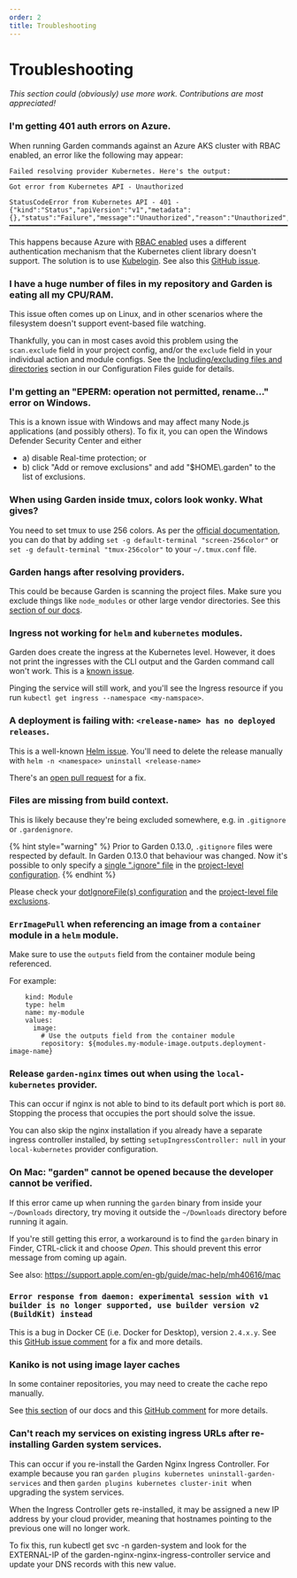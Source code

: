 ```yaml
---
order: 2
title: Troubleshooting
---
```


# Troubleshooting

_This section could (obviously) use more work. Contributions are most appreciated!_

### I'm getting 401 auth errors on Azure.

When running Garden commands against an Azure AKS cluster with RBAC enabled, an error like the following may appear:

```
Failed resolving provider Kubernetes. Here's the output:
━━━━━━━━━━━━━━━━━━━━━━━━━━━━━━━━━━━━━━━━━━━━━━━━━━━━━━━━━━━━━━━━━━━━━━━━━━━━━━━━
Got error from Kubernetes API - Unauthorized

StatusCodeError from Kubernetes API - 401 -
{"kind":"Status","apiVersion":"v1","metadata":{},"status":"Failure","message":"Unauthorized","reason":"Unauthorized","code":401}
━━━━━━━━━━━━━━━━━━━━━━━━━━━━━━━━━━━━━━━━━━━━━━━━━━━━━━━━━━━━━━━━━━━━━━━━━━━━━━━━
```

This happens because Azure with [RBAC enabled](https://docs.microsoft.com/en-us/azure/aks/manage-azure-rbac) uses a different authentication mechanism that the Kubernetes client library doesn't support. The solution is to use [Kubelogin](https://github.com/Azure/kubelogin). See also this [GitHub issue](https://github.com/garden-io/garden/issues/2330).

### I have a huge number of files in my repository and Garden is eating all my CPU/RAM.

This issue often comes up on Linux, and in other scenarios where the filesystem doesn't support event-based file watching.

Thankfully, you can in most cases avoid this problem using the `scan.exclude` field in your project config, and/or the `exclude` field in your individual action and module configs. See the [Including/excluding files and directories](../using-garden/configuration-overview.md#includingexcluding-files-and-directories) section in our Configuration Files guide for details.

### I'm getting an "EPERM: operation not permitted, rename..." error on Windows.

This is a known issue with Windows and may affect many Node.js applications (and possibly others).
To fix it, you can open the Windows Defender Security Center and either

- a) disable Real-time protection; or
- b) click "Add or remove exclusions" and add "$HOME\\.garden" to the list of exclusions.

### When using Garden inside tmux, colors look wonky. What gives?

You need to set tmux to use 256 colors. As per the [official documentation](https://github.com/tmux/tmux/wiki/FAQ#how-do-i-use-a-256-colour-terminal), you can do that by adding `set -g default-terminal "screen-256color"`
or `set -g default-terminal "tmux-256color"` to your `~/.tmux.conf` file.

### Garden hangs after resolving providers.

This could be because Garden is scanning the project files. Make sure you exclude things like `node_modules` or other large vendor directories. See this [section of our docs](../using-garden/configuration-overview.md#including-excluding-files-and-directories).

### Ingress not working for `helm` and `kubernetes` modules.

Garden does create the ingress at the Kubernetes level. However, it does not print the ingresses with the CLI output and the Garden command call won't work. This is a [known issue](https://github.com/garden-io/garden/issues/718).

Pinging the service will still work, and you'll see the Ingress resource if you run `kubectl get ingress --namespace <my-namspace>`.

### A deployment is failing with: `<release-name> has no deployed releases`.

This is a well-known [Helm issue](https://github.com/helm/helm/issues/3208). You'll need to delete the release manually with `helm -n <namespace> uninstall <release-name>`

There's an [open pull request](https://github.com/helm/helm/pull/7653) for a fix.

### Files are missing from build context.

This is likely because they're being excluded somewhere, e.g. in `.gitignore` or `.gardenignore`.

{% hint style="warning" %}
Prior to Garden 0.13.0, `.gitignore` files were respected by default.
In Garden 0.13.0 that behaviour was changed.
Now it's possible to only specify a [single ".ignore" file](../using-garden/configuration-overview.md#ignore-file)
in the [project-level configuration](../reference/project-config.md#dotIgnoreFile).
{% endhint %}

Please check your [dotIgnoreFile(s) configuration](../using-garden/configuration-overview.md#ignore-file)
and the [project-level file exclusions](../using-garden/configuration-overview.md#including-and-excluding-files-across-the-project).

### `ErrImagePull` when referencing an image from a `container` module in a `helm` module.

Make sure to use the `outputs` field from the container module being referenced.

For example:

```console
    kind: Module
    type: helm
    name: my-module
    values:
      image:
        # Use the outputs field from the container module
        repository: ${modules.my-module-image.outputs.deployment-image-name}
```

### Release `garden-nginx` times out when using the `local-kubernetes` provider.

This can occur if nginx is not able to bind to its default port which is port `80`. Stopping the process that occupies the port should solve the issue.

You can also skip the nginx installation if you already have a separate ingress controller installed, by setting `setupIngressController: null` in your `local-kubernetes` provider configuration.

### On Mac: "garden" cannot be opened because the developer cannot be verified.

If this error came up when running the `garden` binary from inside your `~/Downloads` directory, try moving it outside
the `~/Downloads` directory before running it again.

If you're still getting this error, a workaround is to find the `garden` binary in Finder, CTRL-click it and choose
_Open_. This should prevent this error message from coming up again.

See also: https://support.apple.com/en-gb/guide/mac-help/mh40616/mac

### `Error response from daemon: experimental session with v1 builder is no longer supported, use builder version v2 (BuildKit) instead`

This is a bug in Docker CE (i.e. Docker for Desktop), version `2.4.x.y`. See this [GitHub issue comment](https://github.com/garden-io/garden/issues/2123#issuecomment-723780468) for a fix and more details.

### Kaniko is not using image layer caches

In some container repositories, you may need to create the cache repo manually.

See [this section](../k8s-plugins/advanced/in-cluster-building.md#kaniko) of our docs and this [GitHub comment](https://github.com/GoogleContainerTools/kaniko/issues/410#issuecomment-433229841) for more details.

### Can't reach my services on existing ingress URLs after re-installing Garden system services.

This can occur if you re-install the Garden Nginx Ingress Controller. For example because you ran `garden plugins kubernetes uninstall-garden-services` and then `garden plugins kubernetes cluster-init `when upgrading the system services.

When the Ingress Controller gets re-installed, it may be assigned a new IP address by your cloud provider, meaning that hostnames pointing to the previous one will no longer work.

To fix this, run kubectl get svc -n garden-system and look for the EXTERNAL-IP of the garden-nginx-nginx-ingress-controller service and update your DNS records with this new value.


